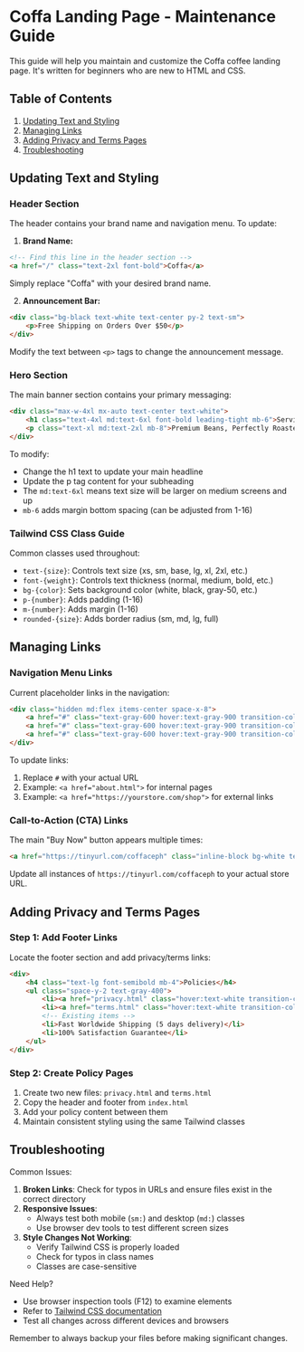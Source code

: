 # Coffa Landing Page - Maintenance Guide

This guide will help you maintain and customize the Coffa coffee landing page. It's written for beginners who are new to HTML and CSS.

## Table of Contents
1. [Updating Text and Styling](#updating-text-and-styling)
2. [Managing Links](#managing-links)
3. [Adding Privacy and Terms Pages](#adding-privacy-and-terms-pages)
4. [Troubleshooting](#troubleshooting)

## Updating Text and Styling

### Header Section
The header contains your brand name and navigation menu. To update:

1. **Brand Name:**
```html
<!-- Find this line in the header section -->
<a href="/" class="text-2xl font-bold">Coffa</a>
```
Simply replace "Coffa" with your desired brand name.

2. **Announcement Bar:**
```html
<div class="bg-black text-white text-center py-2 text-sm">
    <p>Free Shipping on Orders Over $50</p>
</div>
```
Modify the text between `<p>` tags to change the announcement message.

### Hero Section
The main banner section contains your primary messaging:

```html
<div class="max-w-4xl mx-auto text-center text-white">
    <h1 class="text-4xl md:text-6xl font-bold leading-tight mb-6">Serving you high-quality beans. Always in all ways</h1>
    <p class="text-xl md:text-2xl mb-8">Premium Beans, Perfectly Roasted—Crafted for Every Cup.</p>
</div>
```

To modify:
- Change the h1 text to update your main headline
- Update the p tag content for your subheading
- The `md:text-6xl` means text size will be larger on medium screens and up
- `mb-6` adds margin bottom spacing (can be adjusted from 1-16)

### Tailwind CSS Class Guide
Common classes used throughout:
- `text-{size}`: Controls text size (xs, sm, base, lg, xl, 2xl, etc.)
- `font-{weight}`: Controls text thickness (normal, medium, bold, etc.)
- `bg-{color}`: Sets background color (white, black, gray-50, etc.)
- `p-{number}`: Adds padding (1-16)
- `m-{number}`: Adds margin (1-16)
- `rounded-{size}`: Adds border radius (sm, md, lg, full)

## Managing Links

### Navigation Menu Links
Current placeholder links in the navigation:
```html
<div class="hidden md:flex items-center space-x-8">
    <a href="#" class="text-gray-600 hover:text-gray-900 transition-colors duration-200">Shop</a>
    <a href="#" class="text-gray-600 hover:text-gray-900 transition-colors duration-200">About</a>
    <a href="#" class="text-gray-600 hover:text-gray-900 transition-colors duration-200">Contact</a>
</div>
```

To update links:
1. Replace `#` with your actual URL
2. Example: `<a href="about.html">` for internal pages
3. Example: `<a href="https://yourstore.com/shop">` for external links

### Call-to-Action (CTA) Links
The main "Buy Now" button appears multiple times:
```html
<a href="https://tinyurl.com/coffaceph" class="inline-block bg-white text-black px-8 py-4 rounded-full">Shop Now</a>
```

Update all instances of `https://tinyurl.com/coffaceph` to your actual store URL.

## Adding Privacy and Terms Pages

### Step 1: Add Footer Links
Locate the footer section and add privacy/terms links:
```html
<div>
    <h4 class="text-lg font-semibold mb-4">Policies</h4>
    <ul class="space-y-2 text-gray-400">
        <li><a href="privacy.html" class="hover:text-white transition-colors duration-200">Privacy Policy</a></li>
        <li><a href="terms.html" class="hover:text-white transition-colors duration-200">Terms of Service</a></li>
        <!-- Existing items -->
        <li>Fast Worldwide Shipping (5 days delivery)</li>
        <li>100% Satisfaction Guarantee</li>
    </ul>
</div>
```

### Step 2: Create Policy Pages
1. Create two new files: `privacy.html` and `terms.html`
2. Copy the header and footer from `index.html`
3. Add your policy content between them
4. Maintain consistent styling using the same Tailwind classes

## Troubleshooting

Common Issues:
1. **Broken Links**: Check for typos in URLs and ensure files exist in the correct directory
2. **Responsive Issues**: 
   - Always test both mobile (`sm:`) and desktop (`md:`) classes
   - Use browser dev tools to test different screen sizes
3. **Style Changes Not Working**:
   - Verify Tailwind CSS is properly loaded
   - Check for typos in class names
   - Classes are case-sensitive

Need Help?
- Use browser inspection tools (F12) to examine elements
- Refer to [Tailwind CSS documentation](https://tailwindcss.com/docs)
- Test all changes across different devices and browsers

Remember to always backup your files before making significant changes.